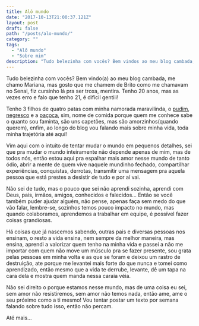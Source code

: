```yaml
---
title: Alô mundo
date: "2017-10-13T21:00:37.121Z"
layout: post
draft: false
path: "/posts/alo-mundo/"
category: ""
tags:
  - "Alô mundo"
  - "Sobre mim"
description: "Tudo belezinha com vocês? Bem vindos ao meu blog cambada, me chamo Mariana, mas gosto que me chamem de Brito como me chamavam no Senai, fiz cursinho lá pra ser troxa, mentira. Tenho 20 anos, mas as vezes..."
---
```


Tudo belezinha com vocês? Bem vindo(a) ao meu blog cambada, me chamo Mariana, mas gosto que me chamem de Brito como me chamavam no Senai, fiz cursinho lá pra ser troxa, mentira. Tenho 20 anos, mas as vezes erro e falo que tenho 21, é difícil gentiii! 

Tenho 3 filhos de quatro patas com minha namorada maravilinda, o [pudim](https://www.instagram.com/p/BOQDQzVBgS_/?taken-by=briitomari), [negresco](https://www.instagram.com/p/BWTMObknsx8/?taken-by=briitomari) e a [paçoca](https://www.instagram.com/p/BYhSME4HdYk/?taken-by=briitomari), sim, nome de comida porque quem me conhece sabe o quanto sou faminta, são uns capetões, mas são amorzinhos(quando querem), enfim, ao longo do blog vou falando mais sobre minha vida, toda minha trajetória até aqui!

Vim aqui com o intuito de tentar mudar o mundo em pequenos detalhes, sei que pra mudar o mundo inteiramente não depende apenas de mim, mas de todos nós, então estou aqui pra espalhar mais amor nesse mundo de tanto ódio, abrir a mente de quem vive naquele mundinho fechado, compartilhar experiências, conquistas, derrotas, transmitir uma mensagem pra aquela pessoa que está prestes a desistir de tudo e por aí vai.

Não sei de tudo, mas o pouco que sei não aprendi sozinha, aprendi com Deus, pais, irmãos, amigos, conhecidos e falecidos… Então se você também puder ajudar alguém, não pense, apenas faça sem medo do que vão falar, lembre-se, sozinhos temos pouco impacto no mundo, mas quando colaboramos, aprendemos a trabalhar em equipe, é possível fazer coisas grandiosas.

Há coisas que já nascemos sabendo, outras pais e diversas pessoas nos ensinam, o resto a vida ensina, nem sempre da melhor maneira, mas ensina, aprendi a valorizar quem tenho na minha vida e passei a não me importar com quem não move um músculo pra se fazer presente, sou grata pelas pessoas em minha volta e as que se foram e deixou um rastro de destruição, ate porque me levantei mais forte do que nunca e tomei como aprendizado, então mesmo que a vida te derrube, levante, dê um tapa na cara dela e mostra quem manda nessa caraia véia.

Não sei direito o porque estamos nesse mundo, mas de uma coisa eu sei, sem amor não resistiremos, sem amor não temos nada, então ame, ame o seu próximo como a ti mesmo!
Vou tentar postar um texto por semana falando sobre tudo isso, então não percam.

Até mais…
